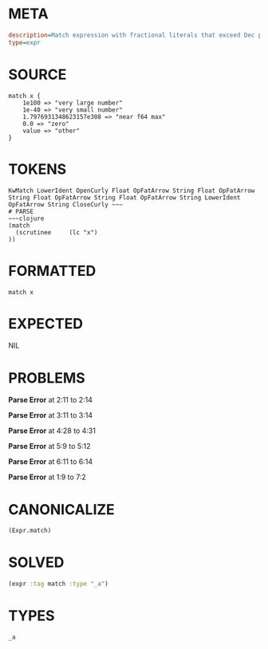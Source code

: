 # META
~~~ini
description=Match expression with fractional literals that exceed Dec precision
type=expr
~~~
# SOURCE
~~~roc
match x {
    1e100 => "very large number"
    1e-40 => "very small number"
    1.7976931348623157e308 => "near f64 max"
    0.0 => "zero"
    value => "other"
}
~~~
# TOKENS
~~~text
KwMatch LowerIdent OpenCurly Float OpFatArrow String Float OpFatArrow String Float OpFatArrow String Float OpFatArrow String LowerIdent OpFatArrow String CloseCurly ~~~
# PARSE
~~~clojure
(match
  (scrutinee     (lc "x")
))
~~~
# FORMATTED
~~~roc
match x
~~~
# EXPECTED
NIL
# PROBLEMS
**Parse Error**
at 2:11 to 2:14

**Parse Error**
at 3:11 to 3:14

**Parse Error**
at 4:28 to 4:31

**Parse Error**
at 5:9 to 5:12

**Parse Error**
at 6:11 to 6:14

**Parse Error**
at 1:9 to 7:2

# CANONICALIZE
~~~clojure
(Expr.match)
~~~
# SOLVED
~~~clojure
(expr :tag match :type "_a")
~~~
# TYPES
~~~roc
_a
~~~
